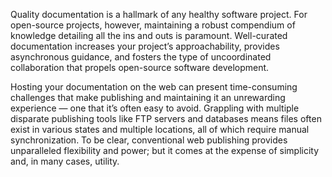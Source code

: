 Quality documentation is a hallmark of any healthy software project. For open-source projects, however, 
maintaining a robust compendium of knowledge detailing all the ins and outs is paramount. Well-curated 
documentation increases your project’s approachability, provides asynchronous guidance, and fosters the 
type of uncoordinated collaboration that propels open-source software development.

Hosting your documentation on the web can present time-consuming challenges that make publishing and maintaining it an 
unrewarding experience — one that it’s often easy to avoid. Grappling with multiple disparate publishing tools like 
FTP servers and databases means files often exist in various states and multiple locations, all of which require manual synchronization. To be clear, 
conventional web publishing provides unparalleled flexibility and power; but it comes at the expense of simplicity and, in many cases, utility.
